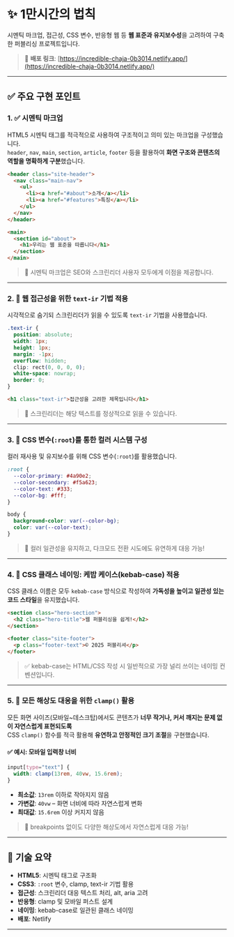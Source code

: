 # ✨ 1만시간의 법칙

시멘틱 마크업, 접근성, CSS 변수, 반응형 웹 등 **웹 표준과 유지보수성**을 고려하여 구축한 퍼블리싱 프로젝트입니다.

> 🔗 **배포 링크**: [https://incredible-chaja-0b3014.netlify.app/](https://incredible-chaja-0b3014.netlify.app/)

---

## ✅ 주요 구현 포인트

### 1. ✅ 시멘틱 마크업

HTML5 시멘틱 태그를 적극적으로 사용하여 구조적이고 의미 있는 마크업을 구성했습니다.  
`header`, `nav`, `main`, `section`, `article`, `footer` 등을 활용하여 **화면 구조와 콘텐츠의 역할을 명확하게 구분**했습니다.

```html
<header class="site-header">
  <nav class="main-nav">
    <ul>
      <li><a href="#about">소개</a></li>
      <li><a href="#features">특징</a></li>
    </ul>
  </nav>
</header>

<main>
  <section id="about">
    <h1>우리는 웹 표준을 따릅니다</h1>
  </section>
</main>
```

> 📌 시멘틱 마크업은 SEO와 스크린리더 사용자 모두에게 이점을 제공합니다.

---

### 2. 🧏 웹 접근성을 위한 `text-ir` 기법 적용

시각적으로 숨기되 스크린리더가 읽을 수 있도록 `text-ir` 기법을 사용했습니다.

```css
.text-ir {
  position: absolute;
  width: 1px;
  height: 1px;
  margin: -1px;
  overflow: hidden;
  clip: rect(0, 0, 0, 0);
  white-space: nowrap;
  border: 0;
}
```

```html
<h1 class="text-ir">접근성을 고려한 제목입니다</h1>
```

> 📌 스크린리더는 해당 텍스트를 정상적으로 읽을 수 있습니다.

---

### 3. 🎨 CSS 변수(`:root`)를 통한 컬러 시스템 구성

컬러 재사용 및 유지보수를 위해 CSS 변수(`:root`)를 활용했습니다.

```css
:root {
  --color-primary: #4a90e2;
  --color-secondary: #f5a623;
  --color-text: #333;
  --color-bg: #fff;
}

body {
  background-color: var(--color-bg);
  color: var(--color-text);
}
```

> 🎯 컬러 일관성을 유지하고, 다크모드 전환 시도에도 유연하게 대응 가능!

---

### 4. 📛 CSS 클래스 네이밍: 케밥 케이스(kebab-case) 적용

CSS 클래스 이름은 모두 `kebab-case` 방식으로 작성하여 **가독성을 높이고 일관성 있는 코드 스타일**을 유지했습니다.

```html
<section class="hero-section">
  <h2 class="hero-title">웹 퍼블리싱을 쉽게!</h2>
</section>

<footer class="site-footer">
  <p class="footer-text">© 2025 퍼블리셔</p>
</footer>
```

> ✅ kebab-case는 HTML/CSS 작성 시 일반적으로 가장 널리 쓰이는 네이밍 컨벤션입니다.

---

### 5. 🧩 모든 해상도 대응을 위한 `clamp()` 활용

모든 화면 사이즈(모바일~데스크탑)에서도 콘텐츠가 **너무 작거나, 커서 깨지는 문제 없이 자연스럽게 표현되도록**  
CSS `clamp()` 함수를 적극 활용해 **유연하고 안정적인 크기 조절**을 구현했습니다.

#### ✅ 예시: 모바일 입력창 너비

```css
input[type="text"] {
  width: clamp(13rem, 40vw, 15.6rem);
}
```

- **최소값**: `13rem` 이하로 작아지지 않음  
- **가변값**: `40vw` – 화면 너비에 따라 자연스럽게 변화  
- **최대값**: `15.6rem` 이상 커지지 않음

> 📌 breakpoints 없이도 다양한 해상도에서 자연스럽게 대응 가능!

---

## 🧠 기술 요약

- **HTML5**: 시멘틱 태그로 구조화
- **CSS3**: `:root` 변수, clamp, text-ir 기법 활용
- **접근성**: 스크린리더 대응 텍스트 처리, alt, aria 고려
- **반응형**: clamp 및 모바일 퍼스트 설계
- **네이밍**: kebab-case로 일관된 클래스 네이밍
- **배포**: Netlify
  
---

